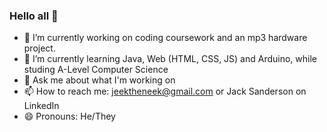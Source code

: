 ### Hello all 🤗
- 🔭 I’m currently working on coding coursework and an mp3 hardware project.
- 🌱 I’m currently learning Java, Web (HTML, CSS, JS) and Arduino, while studing A-Level Computer Science
- 💬 Ask me about what I'm working on
- 📫 How to reach me: jeektheneek@gmail.com or Jack Sanderson on LinkedIn
- 😄 Pronouns: He/They
<!--
**JeektheNeek/jeektheneek** is a ✨ _special_ ✨ repository because its `README.md` (this file) appears on your GitHub profile.

**Here are some ideas to get you started:


